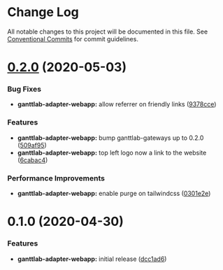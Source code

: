 # Change Log

All notable changes to this project will be documented in this file.
See [Conventional Commits](https://conventionalcommits.org) for commit guidelines.

# [0.2.0](https://gitlab.com/ganttlab/ganttlab/compare/ganttlab-adapter-webapp@0.1.0...ganttlab-adapter-webapp@0.2.0) (2020-05-03)


### Bug Fixes

* **ganttlab-adapter-webapp:** allow referrer on friendly links ([9378cce](https://gitlab.com/ganttlab/ganttlab/commit/9378cce3bd3d69bb80484adfe761720c2765948d))


### Features

* **ganttlab-adapter-webapp:** bump ganttlab-gateways up to 0.2.0 ([509af95](https://gitlab.com/ganttlab/ganttlab/commit/509af95768541b4b74076071a3f6a8d8efdf036a))
* **ganttlab-adapter-webapp:** top left logo now a link to the website ([6cabac4](https://gitlab.com/ganttlab/ganttlab/commit/6cabac4f0c4b11936c607712eb0cc5e23d8a7e42))


### Performance Improvements

* **ganttlab-adapter-webapp:** enable purge on tailwindcss ([0301e2e](https://gitlab.com/ganttlab/ganttlab/commit/0301e2ee4ca6a3acd972121758c0dd21342b6c8f))





# 0.1.0 (2020-04-30)


### Features

* **ganttlab-adapter-webapp:** initial release ([dcc1ad6](https://gitlab.com/ganttlab/ganttlab/commit/dcc1ad64a0bcff8278cf2fe87dda024ed8569ef0))
